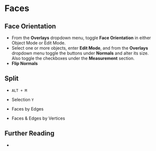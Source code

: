 # Faces

## Face Orientation

- From the **Overlays** dropdown menu, toggle **Face Orientation** in either Object Mode or Edit Mode.
- Select one or more objects, enter **Edit Mode**, and from the **Overlays** dropdown menu toggle the buttons under **Normals** and alter its size. Also toggle the checkboxes under the **Measurement** section.
- **Flip Normals**

## Split

- `ALT + M`

- Selection `Y`
- Faces by Edges
- Faces & Edges by Vertices

## Further Reading
- []()
